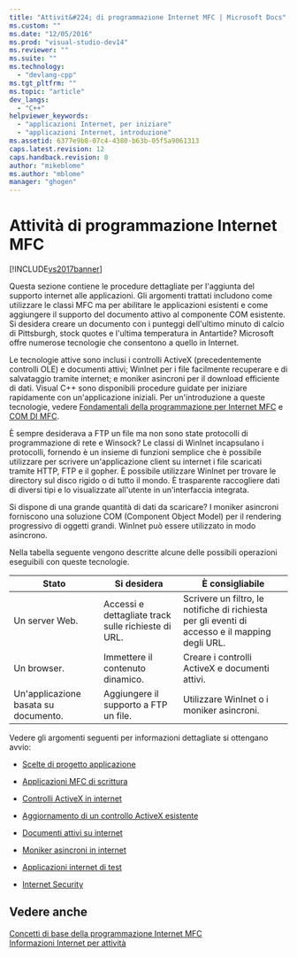 ```yaml
---
title: "Attivit&#224; di programmazione Internet MFC | Microsoft Docs"
ms.custom: ""
ms.date: "12/05/2016"
ms.prod: "visual-studio-dev14"
ms.reviewer: ""
ms.suite: ""
ms.technology: 
  - "devlang-cpp"
ms.tgt_pltfrm: ""
ms.topic: "article"
dev_langs: 
  - "C++"
helpviewer_keywords: 
  - "applicazioni Internet, per iniziare"
  - "applicazioni Internet, introduzione"
ms.assetid: 6377e9b8-07c4-4380-b63b-05f5a9061313
caps.latest.revision: 12
caps.handback.revision: 8
author: "mikeblome"
ms.author: "mblome"
manager: "ghogen"
---
```

# Attivit&#224; di programmazione Internet MFC
[!INCLUDE[vs2017banner](../assembler/inline/includes/vs2017banner.md)]

Questa sezione contiene le procedure dettagliate per l'aggiunta del supporto internet alle applicazioni.  Gli argomenti trattati includono come utilizzare le classi MFC ma per abilitare le applicazioni esistenti e come aggiungere il supporto del documento attivo al componente COM esistente.  Si desidera creare un documento con i punteggi dell'ultimo minuto di calcio di Pittsburgh, stock quotes e l'ultima temperatura in Antartide?  Microsoft offre numerose tecnologie che consentono a quello in Internet.  
  
 Le tecnologie attive sono inclusi i controlli ActiveX \(precedentemente controlli OLE\) e documenti attivi; WinInet per i file facilmente recuperare e di salvataggio tramite internet; e moniker asincroni per il download efficiente di dati.  Visual C\+\+ sono disponibili procedure guidate per iniziare rapidamente con un'applicazione iniziali.  Per un'introduzione a queste tecnologie, vedere [Fondamentali della programmazione per Internet MFC](../mfc/mfc-internet-programming-basics.md) e [COM DI MFC](../mfc/mfc-com.md).  
  
 È sempre desiderava a FTP un file ma non sono state protocolli di programmazione di rete e Winsock?  Le classi di WinInet incapsulano i protocolli, fornendo è un insieme di funzioni semplice che è possibile utilizzare per scrivere un'applicazione client su internet i file scaricati tramite HTTP, FTP e il gopher.  È possibile utilizzare WinInet per trovare le directory sul disco rigido o di tutto il mondo.  È trasparente raccogliere dati di diversi tipi e lo visualizzate all'utente in un'interfaccia integrata.  
  
 Si dispone di una grande quantità di dati da scaricare?  I moniker asincroni forniscono una soluzione COM \(Component Object Model\) per il rendering progressivo di oggetti grandi.  WinInet può essere utilizzato in modo asincrono.  
  
 Nella tabella seguente vengono descritte alcune delle possibili operazioni eseguibili con queste tecnologie.  
  
|Stato|Si desidera|È consigliabile|  
|-----------|-----------------|---------------------|  
|Un server Web.|Accessi e dettagliate track sulle richieste di URL.|Scrivere un filtro, le notifiche di richiesta per gli eventi di accesso e il mapping degli URL.|  
|Un browser.|Immettere il contenuto dinamico.|Creare i controlli ActiveX e documenti attivi.|  
|Un'applicazione basata su documento.|Aggiungere il supporto a FTP un file.|Utilizzare WinInet o i moniker asincroni.|  
  
 Vedere gli argomenti seguenti per informazioni dettagliate si ottengano avvio:  
  
-   [Scelte di progetto applicazione](../mfc/application-design-choices.md)  
  
-   [Applicazioni MFC di scrittura](../mfc/writing-mfc-applications.md)  
  
-   [Controlli ActiveX in internet](../mfc/activex-controls-on-the-internet.md)  
  
-   [Aggiornamento di un controllo ActiveX esistente](../mfc/upgrading-an-existing-activex-control.md)  
  
-   [Documenti attivi su internet](../mfc/active-documents-on-the-internet.md)  
  
-   [Moniker asincroni in internet](../mfc/asynchronous-monikers-on-the-internet.md)  
  
-   [Applicazioni internet di test](../mfc/testing-internet-applications.md)  
  
-   [Internet Security](../mfc/internet-security-cpp.md)  
  
## Vedere anche  
 [Concetti di base della programmazione Internet MFC](../mfc/mfc-internet-programming-basics.md)   
 [Informazioni Internet per attività](../mfc/internet-information-by-task.md)